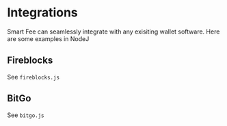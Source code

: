 # Integrations
Smart Fee can seamlessly integrate with any exisiting wallet software. Here are some examples in NodeJ

## Fireblocks
See `fireblocks.js`

## BitGo
See `bitgo.js`
